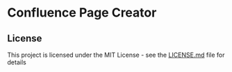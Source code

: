 # Confluence Page Creator

## License

This project is licensed under the MIT License - see the [LICENSE.md](LICENSE.md) file for details
